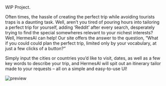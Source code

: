 WIP Project.

Often times, the hassle of creating the perfect trip while avoiding tourists traps is a daunting task. Well, aren’t you tired of pouring hours into tailoring a perfect trip for yourself, adding ‘Reddit’ after every search, desperately trying to find the special somewheres relevant to your nichest interests? Well, HermesAI can help! Our site offers the answer to the question, “What if you could could plan the perfect trip, limited only by your vocabulary, at just a few clicks of a button?”

Simply input the cities or countries you’d like to visit, dates, as well as a few key words to describe your trip, and HermesAI will spit out an itinerary tailor made to your requests – all on a simple and easy-to-use UI!


 ![preview](https://keep.google.com/u/0/media/v2/1-j9oougCRcmk2HuXv2en0DZBvev8uaAsN99MM8EGbA4nueNPUhuPjravFJAP/12zIsYSKptc2YC2TI_gs4DXBgUNqDgo7WtT98ujz1oSI6LaypSkske5JGWgE-4A?accept=image%2Fgif%2Cimage%2Fjpeg%2Cimage%2Fjpg%2Cimage%2Fpng%2Cimage%2Fwebp%2Caudio%2Faac&sz=1600)
